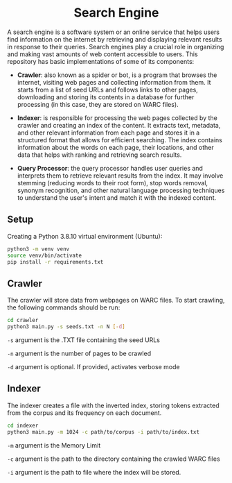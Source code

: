 <h1 align="center"> Search Engine </h1>

A search engine is a software system or an online service that helps users find information on the internet by retrieving and displaying relevant results in response to their queries. Search engines play a crucial role in organizing and making vast amounts of web content accessible to users. This repository has basic implementations of some of its components:
* **Crawler**: also known as a spider or bot, is a program that browses the internet, visiting web pages and collecting information from them. It starts from a list of seed URLs and follows links to other pages, downloading and storing its contents in a database for further processing (in this case, they are stored on WARC files).

* **Indexer**: is responsible for processing the web pages collected by the crawler and creating an index of the content. It extracts text, metadata, and other relevant information from each page and stores it in a structured format that allows for efficient searching. The index contains information about the words on each page, their locations, and other data that helps with ranking and retrieving search results.

* **Query Processor**: the query processor handles user queries and interprets them to retrieve relevant results from the index. It may involve stemming (reducing words to their root form), stop words removal, synonym recognition, and other natural language processing techniques to understand the user's intent and match it with the indexed content.

## Setup

Creating a Python 3.8.10 virtual environment (Ubuntu):

```bash
python3 -m venv venv
source venv/bin/activate
pip install -r requirements.txt
```

## Crawler

The crawler will store data from webpages on WARC files. To start crawling, the following commands should be run:

```bash
cd crawler
python3 main.py -s seeds.txt -n N [-d]
```

```-s``` argument is the .TXT file containing the seed URLs

```-n``` argument is the number of pages to be crawled

```-d``` argument is optional. If provided, activates verbose mode


## Indexer

The indexer creates a file with the inverted index, storing tokens extracted from the corpus and its frequency on each document.

```bash
cd indexer
python3 main.py -m 1024 -c path/to/corpus -i path/to/index.txt
```

```-m``` argument is the Memory Limit 

```-c``` argument is the path to the directory containing the crawled WARC files

```-i``` argument is the path to file where the index will be stored.
